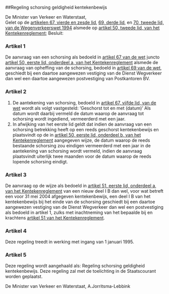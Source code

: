 <meta http-equiv='Content-Type' content='text/html; charset=utf-8' />

##Regeling schorsing geldigheid kentekenbewijs

De Minister van Verkeer en Waterstaat,  
Gelet op de [artikelen 67, vierde en zesde lid](../../../../../../wet/wegenverkeerswet/1994/BWBR0006622/README.md), [69, derde lid](../../../../../../wet/wegenverkeerswet/1994/BWBR0006622/README.md), en [70, tweede lid, van de Wegenverkeerswet 1994](../../../../../../wet/wegenverkeerswet/1994/BWBR0006622/README.md) alsmede op [artikel 50, tweede lid, van het Kentekenreglement](../../../../../../AMvB/kentekenreglement/BWBR0006951/README.md);
Besluit:    

### Artikel  1  

De aanvraag van een schorsing als bedoeld in [artikel 67 van de wet](../../../../../../wet/wegenverkeerswet/1994/BWBR0006622/README.md) juncto [artikel 50, eerste lid, onderdeel a, van het Kentekenreglement](../../../../../../AMvB/kentekenreglement/BWBR0006951/README.md) alsmede de aanvraag van opheffing van de schorsing, bedoeld in [artikel 69 van de wet](../../../../../../wet/wegenverkeerswet/1994/BWBR0006622/README.md), geschiedt bij een daartoe aangewezen vestiging van de Dienst Wegverkeer dan wel een daartoe aangewezen postvestiging van Postkantoren BV.  

### Artikel  2  

1.  De aantekening van schorsing, bedoeld in [artikel 67, vijfde lid, van de wet](../../../../../../wet/wegenverkeerswet/1994/BWBR0006622/README.md) wordt als volgt vastgesteld: ‘Geschorst tot en met (datum)’ Als datum wordt daarbij vermeld de datum waarop de aanvraag tot schorsing wordt ingediend, vermeerderd met een jaar.   
2.  In afwijking van het eerste lid geldt dat indien de aanvraag van een schorsing betrekking heeft op een reeds geschorst kentekenbewijs en plaatsvindt op de in [artikel 50, eerste lid, onderdeel b, van het Kentekenreglement](../../../../../../AMvB/kentekenreglement/BWBR0006951/README.md) aangegeven wijze, de datum waarop de reeds bestaande schorsing zou eindigen vermeerderd met een jaar in de aantekening van schorsing wordt vermeld, indien de aanvraag plaatsvindt uiterlijk twee maanden voor de datum waarop de reeds lopende schorsing eindigt.   

### Artikel  3  

De aanvraag op de wijze als bedoeld in [artikel 51, eerste lid, onderdeel a, van het Kentekenreglement](../../../../../../AMvB/kentekenreglement/BWBR0006951/README.md) van een nieuw deel I B dan wel, voor wat betreft een voor 31 mei 2004 afgegeven kentekenbewijs, een deel I B van het kentekenbewijs bij het einde van de schorsing geschiedt bij een daartoe aangewezen vestiging van de Dienst Wegverkeer dan wel een postvestiging als bedoeld in artikel 1, zulks met inachtneming van het bepaalde bij en krachtens [artikel 51 van het Kentekenreglement](../../../../../../AMvB/kentekenreglement/BWBR0006951/README.md).  

### Artikel  4  

Deze regeling treedt in werking met ingang van 1 januari 1995.  

### Artikel  5  

Deze regeling wordt aangehaald als: Regeling schorsing geldigheid kentekenbewijs. Deze regeling zal met de toelichting in de Staatscourant worden geplaatst.  

De 
Minister van Verkeer en Waterstaat, 
A.Jorritsma-Lebbink    
